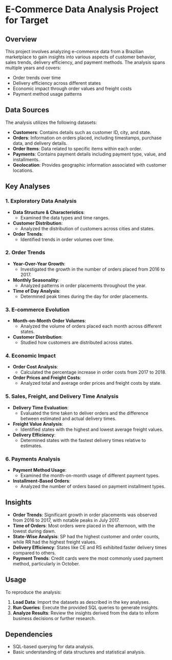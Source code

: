 # E-Commerce Data Analysis Project for Target

## Overview

This project involves analyzing e-commerce data from a Brazilian marketplace to gain insights into various aspects of customer behavior, sales trends, delivery efficiency, and payment methods. The analysis spans multiple years and covers:

- Order trends over time
- Delivery efficiency across different states
- Economic impact through order values and freight costs
- Payment method usage patterns

## Data Sources

The analysis utilizes the following datasets:

- **Customers**: Contains details such as customer ID, city, and state.
- **Orders**: Information on orders placed, including timestamps, purchase data, and delivery details.
- **Order Items**: Data related to specific items within each order.
- **Payments**: Contains payment details including payment type, value, and installments.
- **Geolocation**: Provides geographic information associated with customer locations.

## Key Analyses

### 1. Exploratory Data Analysis
   - **Data Structure & Characteristics**: 
     - Examined the data types and time ranges.
   - **Customer Distribution**: 
     - Analyzed the distribution of customers across cities and states.
   - **Order Trends**:
     - Identified trends in order volumes over time.

### 2. Order Trends
   - **Year-Over-Year Growth**: 
     - Investigated the growth in the number of orders placed from 2016 to 2017.
   - **Monthly Seasonality**: 
     - Analyzed patterns in order placements throughout the year.
   - **Time of Day Analysis**: 
     - Determined peak times during the day for order placements.

### 3. E-commerce Evolution
   - **Month-on-Month Order Volumes**:
     - Analyzed the volume of orders placed each month across different states.
   - **Customer Distribution**:
     - Studied how customers are distributed across states.

### 4. Economic Impact
   - **Order Cost Analysis**:
     - Calculated the percentage increase in order costs from 2017 to 2018.
   - **Order Prices and Freight Costs**:
     - Analyzed total and average order prices and freight costs by state.

### 5. Sales, Freight, and Delivery Time Analysis
   - **Delivery Time Evaluation**:
     - Evaluated the time taken to deliver orders and the difference between estimated and actual delivery times.
   - **Freight Value Analysis**:
     - Identified states with the highest and lowest average freight values.
   - **Delivery Efficiency**:
     - Determined states with the fastest delivery times relative to estimates.

### 6. Payments Analysis
   - **Payment Method Usage**:
     - Examined the month-on-month usage of different payment types.
   - **Installment-Based Orders**:
     - Analyzed the number of orders based on payment installment types.

## Insights

- **Order Trends**: Significant growth in order placements was observed from 2016 to 2017, with notable peaks in July 2017.
- **Time of Orders**: Most orders were placed in the afternoon, with the lowest during dawn.
- **State-Wise Analysis**: SP had the highest customer and order counts, while RR had the highest freight values.
- **Delivery Efficiency**: States like CE and RS exhibited faster delivery times compared to others.
- **Payment Trends**: Credit cards were the most commonly used payment method, particularly in October.

## Usage

To reproduce the analysis:

1. **Load Data**: Import the datasets as described in the key analyses.
2. **Run Queries**: Execute the provided SQL queries to generate insights.
3. **Analyze Results**: Review the insights derived from the data to inform business decisions or further research.

## Dependencies

- SQL-based querying for data analysis.
- Basic understanding of data structures and statistical analysis.
